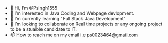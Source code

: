 - 👋 Hi, I’m @Psingh1555
- 👀 I’m interested in Java Coding and Webpage devlopment.
- 🌱 I’m currently learning "Full Stack Java Development"
- 💞️ I’m looking to collaborate on Real time projects or any ongoing project to be a stuaible candidate to IT.
- 📫 How to reach me on my email i.e ps0023464@gmail.com

<!---
Psingh1555/Psingh1555 is a ✨ special ✨ repository because its `README.md` (this file) appears on your GitHub profile.
You can click the Preview link to take a look at your changes.
--->
